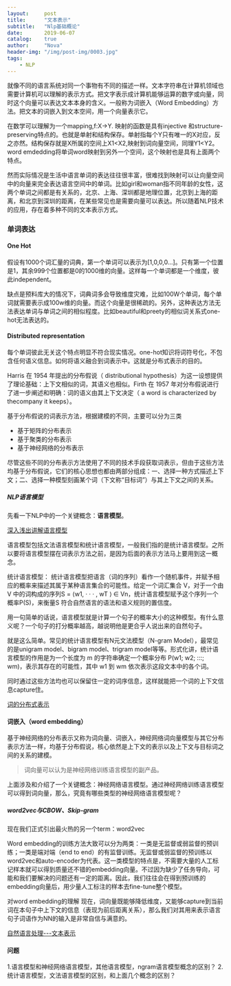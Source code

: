 ```yaml
---
layout:     post
title:      "文本表示"
subtitle:   "Nlp基础概论"
date:       2019-06-07
catalog:    true
author:     "Nova"
header-img: "/img/post-img/0003.jpg"
tags:
    - NLP
---
```


就像不同的语言系统对同一个事物有不同的描述一样。文本字符串在计算机领域也需要计算机可以理解的表示方式。把文字表示成计算机能够运算的数字或向量，同时这个向量可以表达文本本身的含义。一般称为词嵌入（Word Embedding）方法。把文本的词嵌入到文本空间，用一个向量表示它。

在数学可以理解为一个mapping,f:X->Y. 映射的函数是具有injective 和structure-preserving特点的。也就是单射和结构保存。单射指每个Y只有唯一的X对应，反之亦然。结构保存就是X所属的空间上X1<X2,映射到词向量空间，同理Y1<Y2。word emdedding将单词word映射到另外一个空间，这个映射也是具有上面两个特点。

然而实际情况是生活中语言单词的表达往往很丰富，很难找到映射可以让向量空间中的向量来完全表达语言空间中的单词。比如girl和woman指不同年龄的女性，这两个单词之间都是有关系的，北京、上海、深圳都是地理位置，北京到上海的距离，和北京到深圳的距离，在某些常见也是需要向量可以表达。所以随着NLP技术的应用，存在着多种不同的文本表示方式。


### 单词表达

#### One Hot
假设有1000个词汇量的词典，第一个单词可以表示为[1,0,0,0...]。只有第一个位置是1，其余999个位置都是0的1000维的向量。这样每一个单词都是一个维度，彼此independent。

缺点是预料库大的情况下，词典词多会导致维度灾难，比如100W个单词，每个单词就需要表示成100w维的向量。而这个向量是很稀疏的。另外，这种表达方法无法表达单词与单词之间的相似程度。比如beautiful和preety的相似词关系式one-hot无法表达的。

#### Distributed representation
每个单词彼此无关这个特点明显不符合现实情况。one-hot知识将词符号化，不包含任何语义信息。如何将语义融合到词表示中。这就是分布式表示的目的。

Harris 在 1954 年提出的分布假说（ distributional hypothesis）为这一设想提供了理论基础：上下文相似的词，其语义也相似。Firth 在 1957 年对分布假说进行了进一步阐述和明确：词的语义由其上下文决定（ a word is characterized by thecompany it keeps）。

基于分布假说的词表示方法，根据建模的不同，主要可以分为三类

- 基于矩阵的分布表示
- 基于聚类的分布表示
- 基于神经网络的分布表示

尽管这些不同的分布表示方法使用了不同的技术手段获取词表示，但由于这些方法均基于分布假说，它们的核心思想也都由两部分组成：一、选择一种方式描述上下文；二、选择一种模型刻画某个词（下文称“目标词”）与其上下文之间的关系。

##### NLP语言模型
先看一下NLP中的一个关键概念：**语言模型**。

[深入浅出讲解语言模型](https://zhuanlan.zhihu.com/p/28080127)

语言模型包括文法语言模型和统计语言模型，一般我们指的是统计语言模型。之所以要将语言模型摆在词表示方法之前，是因为后面的表示方法马上要用到这一概念。

统计语言模型： 统计语言模型把语言（词的序列）看作一个随机事件，并赋予相应的概率来描述其属于某种语言集合的可能性。给定一个词汇集合 V，对于一个由 V 中的词构成的序列S = ⟨w1, · · · , wT ⟩ ∈ Vn，统计语言模型赋予这个序列一个概率P(S)，来衡量S 符合自然语言的语法和语义规则的置信度。


用一句简单的话说，语言模型就是计算一个句子的概率大小的这种模型。有什么意义呢？一个句子的打分概率越高，越说明他是更合乎人说出来的自然句子。

就是这么简单。常见的统计语言模型有N元文法模型（N-gram Model），最常见的是unigram model、bigram model、trigram model等等。形式化讲，统计语言模型的作用是为一个长度为 m 的字符串确定一个概率分布 P(w1; w2; :::; wm)，表示其存在的可能性，其中 w1 到 wm 依次表示这段文本中的各个词。

同时通过这些方法均也可以保留住一定的词序信息，这样就能把一个词的上下文信息capture住。

[词的分布式表示](https://www.zhihu.com/question/53354714)


#### 词嵌入（word embedding）
基于神经网络的分布表示又称为词向量、词嵌入，神经网络词向量模型与其它分布表示方法一样，均基于分布假说，核心依然是上下文的表示以及上下文与目标词之间的关系的建模。

> 词向量可以认为是神经网络训练语言模型的副产品。

上面涉及和介绍了一个关键概念：神经网络语言模型。通过神经网络训练语言模型可以得到词向量，那么，究竟有哪些类型的神经网络语言模型呢？

##### word2vec与CBOW、Skip-gram 
现在我们正式引出最火热的另一个term：word2vec

Word embedding的训练方法大致可以分为两类：一类是无监督或弱监督的预训练；一类是端对端（end to end）的有监督训练。无监督或弱监督的预训练以word2vec和auto-encoder为代表。这一类模型的特点是，不需要大量的人工标记样本就可以得到质量还不错的embedding向量。不过因为缺少了任务导向，可能和我们要解决的问题还有一定的距离。因此，我们往往会在得到预训练的embedding向量后，用少量人工标注的样本去fine-tune整个模型。


对word embedding的理解 现在，词向量既能够降低维度，又能够capture到当前词在本句子中上下文的信息（表现为前后距离关系），那么我们对其用来表示语言句子词语作为NN的输入是非常自信与满意的。

[自然语言处理---文本表示](https://www.jianshu.com/p/7bdbc1395406)

#### 问题
1.语言模型和神经网络语言模型，其他语言模型，ngram语言模型概念的区别？
2.统计语言模型，文法语言模型的区别，和上面几个概念的区别？